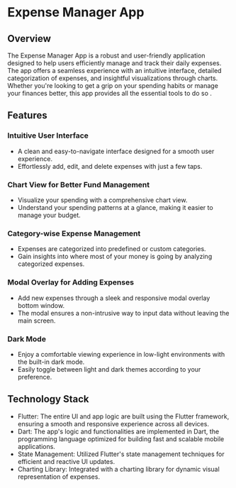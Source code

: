 # Expense Manager App
## Overview
The Expense Manager App is a robust and user-friendly application designed to help users efficiently manage and track their daily expenses. The app offers a seamless experience with an intuitive interface, detailed categorization of expenses, and insightful visualizations through charts. Whether you're looking to get a grip on your spending habits or manage your finances better, this app provides all the essential tools to do so .

## Features
### Intuitive User Interface
- A clean and easy-to-navigate interface designed for a smooth user experience.
- Effortlessly add, edit, and delete expenses with just a few taps.
### Chart View for Better Fund Management
- Visualize your spending with a comprehensive chart view.
- Understand your spending patterns at a glance, making it easier to manage your budget.
### Category-wise Expense Management
- Expenses are categorized into predefined or custom categories.
- Gain insights into where most of your money is going by analyzing categorized expenses.
### Modal Overlay for Adding Expenses
- Add new expenses through a sleek and responsive modal overlay bottom window.
- The modal ensures a non-intrusive way to input data without leaving the main screen.
### Dark Mode
- Enjoy a comfortable viewing experience in low-light environments with the built-in dark mode.
- Easily toggle between light and dark themes according to your preference.
## Technology Stack
- Flutter: The entire UI and app logic are built using the Flutter framework, ensuring a smooth and responsive experience across all devices.
- Dart: The app's logic and functionalities are implemented in Dart, the programming language optimized for building fast and scalable mobile applications.
- State Management: Utilized Flutter's state management techniques for efficient and reactive UI updates.
- Charting Library: Integrated with a charting library for dynamic visual representation of expenses.
